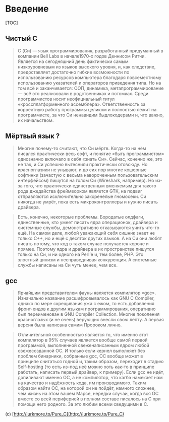 # Введение
[TOC]


## Чистый C
> C (Си) — язык программирования, разработанный придуманный в компании Bell Labs в начале1970-х годов Деннисом Ритчи. Является на сегодняшний день фактически самым низкоуровневым из языков высокого уровня, и, как следствие, предоставляет достаточно гибкие возможности по использованию ресурсов компьютера благодаря повсеместному использованию указателей и операторов приведения типа. Но на том всё и заканчивается: ООП, динамика, метапрограммирование — всё это реализовали в родственниках и потомках. Cреди программистов носит неофициальный титул «кроссплатформенного ассемблера». Ответственность за корректную работу программы целиком и полностью лежит на программисте, за что Си ненавидим быдлокодерами и, что важно, их начальством.

## Мёртвый язык ?
> Многие почему-то считают, что Cи мёртв. Когда-то на нём писался практически весь софт, и понятие «быть программистом» однозначно включало в себя «знать Си». Сейчас, конечно же, это не так, и Си успешно вытеснили практически отовсюду. Но красноглазики не унывают, и до сих пор многие кошерные софтинки (зачастую с весьма навороченным пользовательским интерфейсом) пишутся на голом Си (Wireshark, например). Но из-за того, что практически единственным вменяемым для такого рода джедайства фреймворком является GTK, на подвиг отправляются исключительно закоренелые гномосеки. Си никогда не умрёт, пока есть микроконтроллеры и нужно писать драйвера.

> Есть, конечно, некоторые проблемы. Бородатые олдфаги, единственные, кто умеет писать ядра операционок, драйвера и системные службы, демонстративно отказываются учить что-то ещё. На самом деле, любой уважающий себя сишник знает не только С++, но и ещё с десяток других языков. А на Си они любят писать потому, что код в таком случае получается короче и прямее. Поэтому ядра и драйвера в их пространстве пишутся только на Си, и ни одного на Perl’е и, тем более, PHP. Это злостный цинизм и несправедливая конкуренция. А системные службы написаны на Си чуть менее, чем все.

## gcc
> Ярчайшим представителем фауны является компилятор «gcc». Изначально название расшифровывалось как GNU C Compiler, однако по мере скрещивания ужа с ежом, то есть добавления фронт-ендов к другим языкам программирования, оперативно был переименован в GNU Compiler Collection. Многие поколения красноглазых (и не очень) верующих внесли свою лепту. А первая версия была написана самим Пророком лично.

> Отличительной особенностью является то, что именно этот компилятор в 95% случаев является вообще самой первой программой, выполненной свеженаписанным ядром любой свежесозданной ОС. И только если кернел выполняет без проблем бинарники, собранные gcc, ОС вообще может в принципе считаться годной и, таким образом, переходит в стадию Self-hosting (то есть из-под неё можно хоть как-то в принципе работать, написать первый драйвер, к примеру). Если gcc не идёт, допиливают именно ОС, а не компилятор, что кагбэ намекает нам на качество и надёжность кода, им производимого. Таким образом найти ОС, на которой он не пойдёт, намного сложнее, чем жизнь на этом вашем Марсе, нередки случаи, когда вся ОС вместе со всей периферией в полном составе писалось на С при помощи него родного. За это любим всеми сведущими в С.


(c) [http://lurkmore.to/Pure_C](http://lurkmore.to/Pure_C)